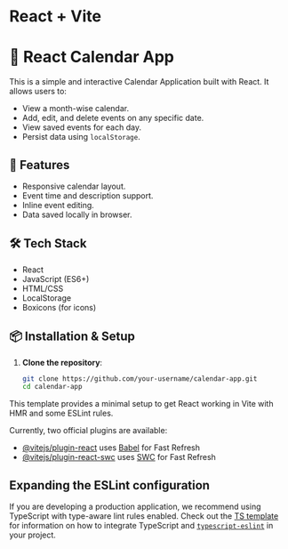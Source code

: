 # React + Vite

# 📅 React Calendar App

This is a simple and interactive Calendar Application built with React. It allows users to:

- View a month-wise calendar.
- Add, edit, and delete events on any specific date.
- View saved events for each day.
- Persist data using `localStorage`.

## 🚀 Features

- Responsive calendar layout.
- Event time and description support.
- Inline event editing.
- Data saved locally in browser.

## 🛠️ Tech Stack

- React
- JavaScript (ES6+)
- HTML/CSS
- LocalStorage
- Boxicons (for icons)

## 📦 Installation & Setup

1. **Clone the repository**:
   ```bash
   git clone https://github.com/your-username/calendar-app.git
   cd calendar-app

This template provides a minimal setup to get React working in Vite with HMR and some ESLint rules.

Currently, two official plugins are available:

- [@vitejs/plugin-react](https://github.com/vitejs/vite-plugin-react/blob/main/packages/plugin-react) uses [Babel](https://babeljs.io/) for Fast Refresh
- [@vitejs/plugin-react-swc](https://github.com/vitejs/vite-plugin-react/blob/main/packages/plugin-react-swc) uses [SWC](https://swc.rs/) for Fast Refresh

## Expanding the ESLint configuration

If you are developing a production application, we recommend using TypeScript with type-aware lint rules enabled. Check out the [TS template](https://github.com/vitejs/vite/tree/main/packages/create-vite/template-react-ts) for information on how to integrate TypeScript and [`typescript-eslint`](https://typescript-eslint.io) in your project.
